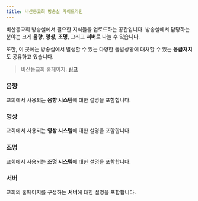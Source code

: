 ```yaml
---
title: 비산동교회 방송실 가이드라인
---
```


비산동교회 방송실에서 필요한 지식들을 업로드하는 공간입니다. 
방송실에서 담당하는 분야는 크게 **음향**, **영상**, **조명**, 그리고 **서버**로 나눌 수 있습니다. 

또한, 이 곳에는 방송실에서 발생할 수 있는 다양한 돌발상황에 대처할 수 있는 **응급처치**도 공유하고 있습니다. 

> 비산동교회 홈페이지: [링크](http://www.bisandong.net)

### 음향

교회에서 사용되는 **음향 시스템**에 대한 설명을 포함합니다. 

### 영상

교회에서 사용되는 **영상 시스템**에 대한 설명을 포함합니다. 

### 조명

교회에서 사용되는 **조명 시스템**에 대한 설명을 포함합니다. 

### 서버

교회의 홈페이지를 구성하는 **서버**에 대한 설명을 포함합니다. 